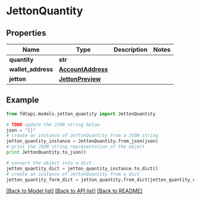 # JettonQuantity


## Properties
Name | Type | Description | Notes
------------ | ------------- | ------------- | -------------
**quantity** | **str** |  | 
**wallet_address** | [**AccountAddress**](AccountAddress.md) |  | 
**jetton** | [**JettonPreview**](JettonPreview.md) |  | 

## Example

```python
from fdtapi.models.jetton_quantity import JettonQuantity

# TODO update the JSON string below
json = "{}"
# create an instance of JettonQuantity from a JSON string
jetton_quantity_instance = JettonQuantity.from_json(json)
# print the JSON string representation of the object
print JettonQuantity.to_json()

# convert the object into a dict
jetton_quantity_dict = jetton_quantity_instance.to_dict()
# create an instance of JettonQuantity from a dict
jetton_quantity_form_dict = jetton_quantity.from_dict(jetton_quantity_dict)
```
[[Back to Model list]](../README.md#documentation-for-models) [[Back to API list]](../README.md#documentation-for-api-endpoints) [[Back to README]](../README.md)



